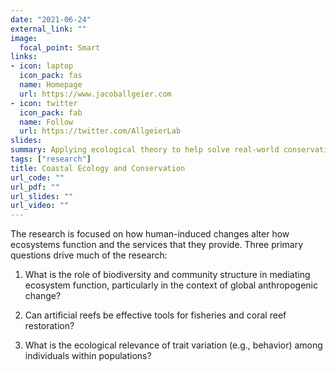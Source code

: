 ```yaml
---
date: "2021-06-24"
external_link: ""
image:
  focal_point: Smart
links:
- icon: laptop
  icon_pack: fas
  name: Homepage
  url: https://www.jacoballgeier.com
- icon: twitter
  icon_pack: fab
  name: Follow
  url: https://twitter.com/AllgeierLab
slides:
summary: Applying ecological theory to help solve real-world conservation problems
tags: ["research"]
title: Coastal Ecology and Conservation
url_code: ""
url_pdf: ""
url_slides: ""
url_video: ""
---
```


The research is focused on how human-induced changes alter how ecosystems function and the services that they provide. Three primary questions drive much of the research: 

1) What is the role of biodiversity and community structure in mediating ecosystem function, particularly in the context of global anthropogenic change?

2) Can artificial reefs be effective tools for fisheries and coral reef restoration? 

3) What is the ecological relevance of trait variation (e.g., behavior) among individuals within populations?
